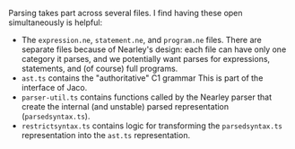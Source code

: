 Parsing takes part across several files. I find having these open simultaneously is helpful:

 * The `expression.ne`, `statement.ne`, and `program.ne` files. There are separate files because of Nearley's design: each file can have only one category it parses, and we potentially want parses for expressions, statements, and (of course) full programs.
 * `ast.ts` contains the "authoritative" C1 grammar This is part of the interface of Jaco.
 * `parser-util.ts` contains functions called by the Nearley parser that create the internal (and unstable) parsed representation (`parsedsyntax.ts`).
 * `restrictsyntax.ts` contains logic for transforming the `parsedsyntax.ts` representation into the `ast.ts` representation.
